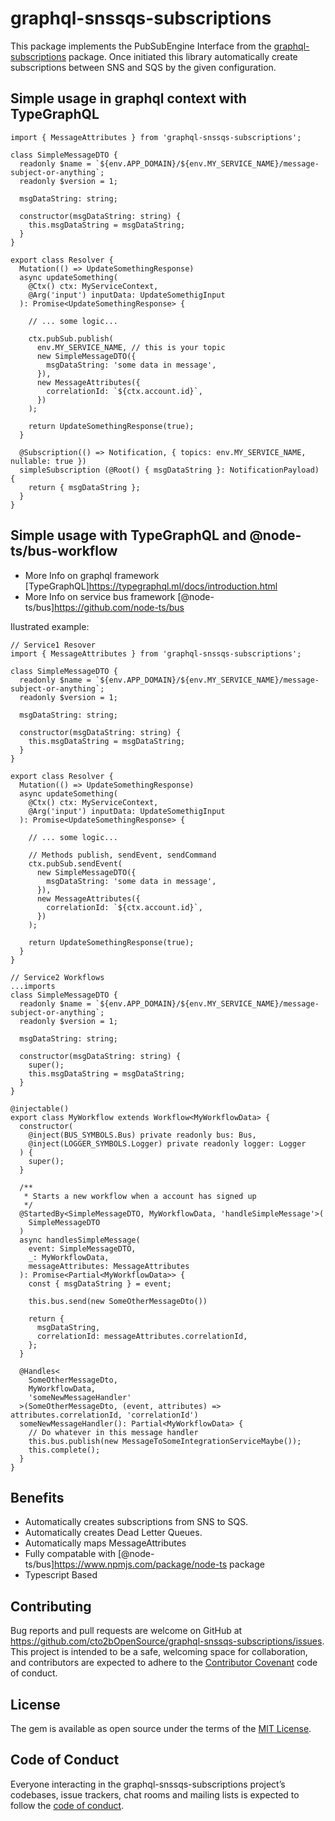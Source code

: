 # graphql-snssqs-subscriptions

This package implements the PubSubEngine Interface from the [graphql-subscriptions](https://github.com/apollographql/graphql-subscriptions) package. Once initiated this library automatically create subscriptions between SNS and SQS by the given configuration.

## Simple usage in graphql context with TypeGraphQL

```
import { MessageAttributes } from 'graphql-snssqs-subscriptions';

class SimpleMessageDTO {
  readonly $name = `${env.APP_DOMAIN}/${env.MY_SERVICE_NAME}/message-subject-or-anything`;
  readonly $version = 1;

  msgDataString: string;

  constructor(msgDataString: string) {
    this.msgDataString = msgDataString;
  }
}

export class Resolver {
  Mutation(() => UpdateSomethingResponse)
  async updateSomething(
    @Ctx() ctx: MyServiceContext,
    @Arg('input') inputData: UpdateSomethigInput
  ): Promise<UpdateSomethingResponse> {

    // ... some logic...

    ctx.pubSub.publish(
      env.MY_SERVICE_NAME, // this is your topic
      new SimpleMessageDTO({
        msgDataString: 'some data in message',
      }),
      new MessageAttributes({
        correlationId: `${ctx.account.id}`,
      })
    );

    return UpdateSomethingResponse(true);
  }

  @Subscription(() => Notification, { topics: env.MY_SERVICE_NAME, nullable: true })
  simpleSubscription (@Root() { msgDataString }: NotificationPayload) {
    return { msgDataString };
  }
}
```

## Simple usage with TypeGraphQL and @node-ts/bus-workflow

- More Info on graphql framework [TypeGraphQL]https://typegraphql.ml/docs/introduction.html
- More Info on service bus framework [@node-ts/bus]https://github.com/node-ts/bus

Ilustrated example:

```
// Service1 Resover
import { MessageAttributes } from 'graphql-snssqs-subscriptions';

class SimpleMessageDTO {
  readonly $name = `${env.APP_DOMAIN}/${env.MY_SERVICE_NAME}/message-subject-or-anything`;
  readonly $version = 1;

  msgDataString: string;

  constructor(msgDataString: string) {
    this.msgDataString = msgDataString;
  }
}

export class Resolver {
  Mutation(() => UpdateSomethingResponse)
  async updateSomething(
    @Ctx() ctx: MyServiceContext,
    @Arg('input') inputData: UpdateSomethigInput
  ): Promise<UpdateSomethingResponse> {

    // ... some logic...

    // Methods publish, sendEvent, sendCommand
    ctx.pubSub.sendEvent(
      new SimpleMessageDTO({
        msgDataString: 'some data in message',
      }),
      new MessageAttributes({
        correlationId: `${ctx.account.id}`,
      })
    );

    return UpdateSomethingResponse(true);
  }
}
```

```
// Service2 Workflows
...imports
class SimpleMessageDTO {
  readonly $name = `${env.APP_DOMAIN}/${env.MY_SERVICE_NAME}/message-subject-or-anything`;
  readonly $version = 1;

  msgDataString: string;

  constructor(msgDataString: string) {
    super();
    this.msgDataString = msgDataString;
  }
}

@injectable()
export class MyWorkflow extends Workflow<MyWorkflowData> {
  constructor(
    @inject(BUS_SYMBOLS.Bus) private readonly bus: Bus,
    @inject(LOGGER_SYMBOLS.Logger) private readonly logger: Logger
  ) {
    super();
  }

  /**
   * Starts a new workflow when a account has signed up
   */
  @StartedBy<SimpleMessageDTO, MyWorkflowData, 'handleSimpleMessage'>(
    SimpleMessageDTO
  )
  async handlesSimpleMessage(
    event: SimpleMessageDTO,
    _: MyWorkflowData,
    messageAttributes: MessageAttributes
  ): Promise<Partial<MyWorkflowData>> {
    const { msgDataString } = event;

    this.bus.send(new SomeOtherMessageDto())

    return {
      msgDataString,
      correlationId: messageAttributes.correlationId,
    };
  }

  @Handles<
    SomeOtherMessageDto,
    MyWorkflowData,
    'someNewMessageHandler'
  >(SomeOtherMessageDto, (event, attributes) => attributes.correlationId, 'correlationId')
  someNewMessageHandler(): Partial<MyWorkflowData> {
    // Do whatever in this message handler
    this.bus.publish(new MessageToSomeIntegrationServiceMaybe());
    this.complete();
  }
}

```

## Benefits

- Automatically creates subscriptions from SNS to SQS.
- Automatically creates Dead Letter Queues.
- Automatically maps MessageAttributes
- Fully compatable with [@node-ts/bus]https://www.npmjs.com/package/node-ts package
- Typescript Based

## Contributing

Bug reports and pull requests are welcome on GitHub at https://github.com/cto2bOpenSource/graphql-snssqs-subscriptions/issues. This project is intended to be a safe, welcoming space for collaboration, and contributors are expected to adhere to the [Contributor Covenant](http://contributor-covenant.org) code of conduct.

## License

The gem is available as open source under the terms of the [MIT License](https://opensource.org/licenses/MIT).

## Code of Conduct

Everyone interacting in the graphql-snssqs-subscriptions project’s codebases, issue trackers, chat rooms and mailing lists is expected to follow the [code of conduct](https://github.com/cto2bOpenSource/graphql-snssqs-subscriptions/blob/master/CODE_OF_CONDUCT.md).
